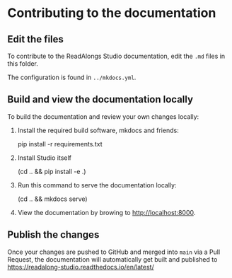 # Contributing to the documentation

## Edit the files

To contribute to the ReadAlongs Studio documentation, edit the `.md` files in
this folder.

The configuration is found in `../mkdocs.yml`.

## Build and view the documentation locally

To build the documentation and review your own changes locally:

1. Install the required build software, mkdocs and friends:

    pip install -r requirements.txt

2. Install Studio itself

    (cd .. && pip install -e .)

3. Run this command to serve the documentation locally:

    (cd .. && mkdocs serve)

4. View the documentation by browing to <http://localhost:8000>.

## Publish the changes

Once your changes are pushed to GitHub and merged into `main` via a Pull
Request, the documentation will automatically get built and published to
<https://readalong-studio.readthedocs.io/en/latest/>

